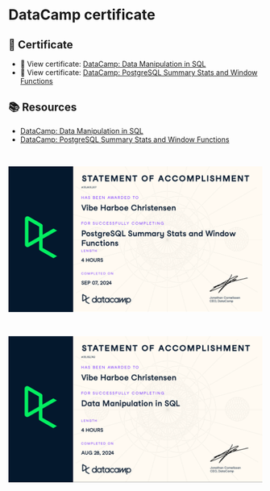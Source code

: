 # DataCamp certificate

## 📄 Certificate
- 🔗 View certificate: [DataCamp:  Data Manipulation in SQL](https://www.datacamp.com/statement-of-accomplishment/course/90080b24373ee7034a13b3c8893baa969fc95541?raw=1)
- 🔗 View certificate: [DataCamp: PostgreSQL Summary Stats and Window Functions](https://www.datacamp.com/statement-of-accomplishment/course/b49ec92177e3c2ecced4c000c84dbbff12ccfbb8?raw=1)

## 📚 Resources
- [DataCamp: Data Manipulation in SQL](https://app.datacamp.com/learn/courses/data-manipulation-in-sql)
- [DataCamp: PostgreSQL Summary Stats and Window Functions](https://app.datacamp.com/learn/courses/functions-for-manipulating-data-in-postgresql)

$~$

![PostgreSQL Summary Stats and Window Functions](https://github.com/VibeHarboe/Data-Manipulation-in-SQL/blob/ce34bfbc03e73c3fec957ce52398bec57bceb4ca/visuals/PostgreSQL%20Summary%20Stats%20and%20Window%20Functions.png "PostgreSQL Summary Stats and Window Functions")

$~$

![Data Manipulation in SQL](https://github.com/VibeHarboe/Data-Manipulation-in-SQL/blob/c789b273f8ad81ba52454a243bba120b434a9723/visuals/Data%20Manipulation%20in%20SQL.png "Data Manipulation in SQL")
